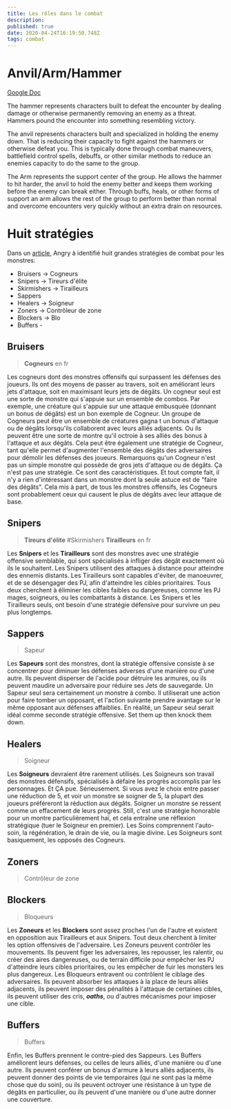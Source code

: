 ```yaml
---
title: Les rôles dans le combat
description: 
published: true
date: 2020-04-24T16:19:50.748Z
tags: combat
---
```


# Anvil/Arm/Hammer

[Google Doc](https://docs.google.com/document/d/1i5hWkHXHOetRlpLOmxbpoEWod77psN0JcwFvxClNrGc/edit?usp=drivesdk) 


The hammer represents characters built to defeat the encounter by dealing damage or otherwise permanently removing an enemy as a threat. Hammers pound the encounter into something resembling victory.


The anvil represents characters built and specialized in holding the enemy down. That is reducing their capacity to fight against the hammers or otherwise defeat you. This is typically done through combat maneuvers, battlefield control spells, debuffs, or other similar methods to reduce an enemies capacity to do the same to the group.


The Arm represents the support center of the group. He allows the hammer to hit harder, the anvil to hold the enemy better and keeps them working before the enemy can break either. Through buffs, heals, or other forms of support an arm allows the rest of the group to perform better than normal and overcome encounters very quickly without an extra drain on resources.

# Huit stratégies

Dans un [article](https://theangrygm.com/in-with-the-old-transparency-design-rationales-and-monster-building), Angry à identifié huit grandes stratégies de combat pour les monstres:

<!--

Which is just fine because D&D is an interactive storytelling game. But you can’t forget that second part. It’s an interactive storytelling GAME. A story archetype is a good starting point for character creation, but ultimately the archetype also has to serve a design purpose.
When you designed a new class, you had to come up with three things: an **archetype** for what the class WAS in the story, the **power source** from which the class derived it’s abilities, and the **role** that the character would play in combat.

-->

- Bruisers -> Cogneurs
- Snipers -> Tireurs d'élite
- Skirmishers -> Tirailleurs
- Sappers 
- Healers -> Soigneur
- Zoners -> Contrôleur de zone
- Blockers -> Blo
- Buffers -

## Bruisers 
> **Cogneurs** en fr

Les cogneurs dont des monstres offensifs qui surpassent les défenses des joueurs. Ils ont des moyens de passer au travers, soit en améliorant leurs jets d'attaque, soit en maximisant leurs jets de dégâts.
Un cogneur seul est une sorte de monstre qui s'appuie sur un ensemble de combos. Par exemple, une créature qui s'appuie sur une attaque embusquée (donnant un bonus de dégâts) est un bon exemple de Cogneur.
Un groupe de Cogneurs peut être un ensemble de créatures gagna t un bonus d'attaque ou de dégâts lorsqu'ils collaborent avec leurs alliés adjacents. Ou ils peuvent être une sorte de montre qu'il octroie à ses alliés des bonus à l'attaque et aux dégâts. Cela peut être également une stratégie de Cogneur, tant qu'elle permet d'augmenter l'ensemble des dégâts des adversaires pour démolir les défenses des joueurs. 
Remarquons qu'un Cogneur n'est pas un simple monstre qui possède de gros jets d'attaque ou de dégâts. Ça n'est pas une stratégie. Ce sont des caractéristiques. Et tout compte fait, il n'y a rien d'intéressant dans un monstre dont la seule astuce est de "faire des dégâts". Cela mis à part, de tous les monstres offensifs, les Cogneurs sont probablement ceux qui causent le plus de dégâts avec leur attaque de base. 

## Snipers
> **Tireurs d'élite**
#Skirmishers
> **Tirailleurs** en fr

Les **Snipers** et les **Tirailleurs** sont des monstres avec une stratégie offensive semblable, qui sont spécialisés à infliger des dégât exactement où ils le souhaitent. Les Snipers utilisent des attaques à distance pour atteindre des ennemis distants. Les Tirailleurs sont capables d'éviter, de manoeuvrer, et de se désengager des PJ, afin d'atteindre les cibles prioritaires. Tous deux cherchent à éliminer les cibles faibles ou dangereuses, comme les PJ mages, soigneurs, ou les combattants à distance. Les Snipers et les Tirailleurs seuls, ont besoin d'une stratégie défensive pour survivre un peu plus longtemps. 

## Sappers 
> Sapeur

Les **Sapeurs** sont des monstres, dont la stratégie offensive consiste à se concentrer pour diminuer les défenses adverses d'une manière ou d'une autre. Ils peuvent disperser de l'acide pour détruire les armures, ou ils peuvent maudire un adversaire pour réduire ses Jets de sauvegarde. Un Sapeur seul sera certainement un monstre à combo. Il utiliserait une action pour faire tomber un opposant, et l'action suivante prendre avantage sur le même opposant aux défenses affaiblies.  En réalité, un Sapeur seul serait idéal comme seconde stratégie offensive. Set them up then knock them down.

## Healers
> Soigneur

Les **Soigneurs** devraient être rarement utilisés. Les Soigneurs son travail des monstres défensifs, spécialisés à défaire les progrès accomplis par les personnages. Et ÇA pue. Sérieusement. Si vous avez le choix entre passer une réduction de 5, et voir un monstre se soigner de 5, la plupart des joueurs préféreront la réduction aux dégâts. Soigner un monstre se ressent comme un effacement de leurs progrès. Still, c'est une stratégie honorable pour un montre particulièrement haï, et cela entraîne une réflexion stratégique (tuer le Soigneur en premier). Les Soins comprennent l'auto-soin, la régénération, le drain de vie, ou la magie divine. Les Soigneurs sont basiquement, les opposés des Cogneurs. 

## Zoners
> Contrôleur de zone

## Blockers
> Bloqueurs

Les **Zoneurs** et les **Blockers** sont assez proches l'un de l'autre et existent en opposition aux Tirailleurs et aux Snipers. Tout deux cherchent à limiter les option offensives de l'adversaire. Les Zoneurs peuvent contrôler les mouvements. Ils peuvent figer les adversaires, les repousser, les ralentir, ou créer des aires dangereuses, ou de terrain difficile pour empêcher les PJ d'atteindre leurs cibles prioritaires, ou les empêcher de fuir les monsters les plus dangereux. Les Bloqueurs entravent ou contrôlent le ciblage des adversaires. Ils peuvent absorber les attaques à la place de leurs alliés adjacents, ils peuvent imposer des pénalités à l'attaque de certaines cibles, ils peuvent utiliser des cris, ***oaths***, ou d'autres mécanismes pour imposer une cible. 

## Buffers
> Buffers

Enfin, les Buffers prennent le contre-pied des Sappeurs. Les Buffers améliorent leurs défenses, ou celles de leurs alliés, d'une manière ou d'une autre. Ils peuvent conférer un bonus d'armure à leurs alliés adjacents, ils peuvent donner des points de vie temporaires (qui ne sont pas la même chose que du soin), ou ils peuvent octroyer une résistance à un type de dégâts en particulier, ou ils peuvent d'une manière ou d'une autre donner une couverture.

